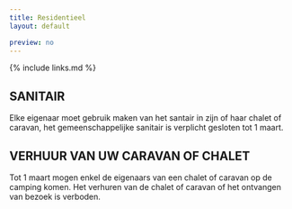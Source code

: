 ```yaml
---
title: Residentieel
layout: default

preview: no
---
```


{% include links.md %}

## SANITAIR

Elke eigenaar moet gebruik maken van het santair in zijn of haar chalet of caravan, het gemeenschappelijke sanitair is verplicht gesloten tot 1 maart.

## VERHUUR VAN UW CARAVAN OF CHALET

Tot 1 maart mogen enkel de eigenaars van een chalet of caravan op de camping komen. Het verhuren van de chalet of caravan of het ontvangen van bezoek is verboden.
